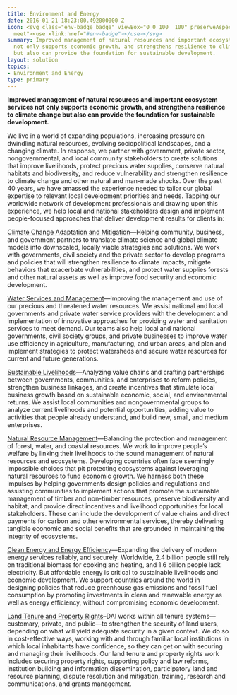 ```yaml
---
title: Environment and Energy
date: 2016-01-21 18:23:00.492000000 Z
icon: <svg class="env-badge badge" viewBox="0 0 100  100" preserveAspectRatio="xMinYMax
  meet"><use xlink:href="#env-badge"></use></svg>
summary: Improved management of natural resources and important ecosystem services
  not only supports economic growth, and strengthens resilience to climate change
  but also can provide the foundation for sustainable development.
layout: solution
topics:
- Environment and Energy
type: primary
---
```


**Improved management of natural resources and important ecosystem services not only supports economic growth, and strengthens resilience to climate change but also can provide the foundation for sustainable development.**


We live in a world of expanding populations, increasing pressure on dwindling natural resources, evolving sociopolitical landscapes, and a changing climate. In response, we partner with government, private sector, nongovernmental, and local community stakeholders to create solutions that improve livelihoods, protect precious water supplies, conserve natural habitats and biodiversity, and reduce vulnerability and strengthen resilience to climate change and other natural and man-made shocks. Over the past 40 years, we have amassed the experience needed to tailor our global expertise to relevant local development priorities and needs. Tapping our worldwide network of development professionals and drawing upon this experience, we help local and national stakeholders design and implement people-focused approaches that deliver development results for clients in:

[Climate Change Adaptation and Mitigation](/our-work/solutions/climate-change-adaptation-and-mitigation/)—Helping community, business, and government partners to translate climate science and global climate models into downscaled, locally viable strategies and solutions. We work with governments, civil society and the private sector to develop programs and policies that will strengthen resilience to climate impacts, mitigate behaviors that exacerbate vulnerabilities, and protect water supplies forests and other natural assets as well as improve food security and economic development.

[Water Services and Management](/our-work/solutions/water-services-and-resource-management/)—Improving the management and use of our precious and threatened water resources. We assist national and local governments and private water service providers with the development and implementation of innovative approaches for providing water and sanitation services to meet demand. Our teams also help local and national governments, civil society groups, and private businesses to improve water use efficiency in agriculture, manufacturing, and urban areas, and plan and implement strategies to protect watersheds and secure water resources for current and future generations.

[Sustainable Livelihoods](/our-work/solutions/sustainable-livelihoods/)—Analyzing value chains and crafting partnerships between governments, communities, and enterprises to reform policies, strengthen business linkages, and create incentives that stimulate local business growth based on sustainable economic, social, and environmental returns. We assist local communities and nongovernmental groups to analyze current livelihoods and potential opportunities, adding value to activities that people already understand, and build new, small, and medium enterprises.

[Natural Resource Management](/our-work/solutions/natural-resource-management/)—Balancing the protection and management of forest, water, and coastal resources. We work to improve people’s welfare by linking their livelihoods to the sound management of natural resources and ecosystems. Developing countries often face seemingly impossible choices that pit protecting ecosystems against leveraging natural resources to fund economic growth. We harness both these impulses by helping governments design policies and regulations and assisting communities to implement actions that promote the sustainable management of timber and non-timber resources, preserve biodiversity and habitat, and provide direct incentives and livelihood opportunities for local stakeholders. These can include the development of value chains and direct payments for carbon and other environmental services, thereby delivering tangible economic and social benefits that are grounded in maintaining the integrity of ecosystems.

[Clean Energy and Energy Efficiency](/our-work/solutions/clean-energy-and-energy-efficiency/)—Expanding the delivery of modern energy services reliably, and securely. Worldwide, 2.4 billion people still rely on traditional biomass for cooking and heating, and 1.6 billion people lack electricity. But affordable energy is critical to sustainable livelihoods and economic development. We support countries around the world in designing policies that reduce greenhouse gas emissions and fossil fuel consumption by promoting investments in clean and renewable energy as well as energy efficiency, without compromising economic development.

[Land Tenure and Property Rights](/our-work/solutions/land-tenure/)–DAI works within all tenure systems—customary, private, and public—to strengthen the security of land users, depending on what will yield adequate security in a given context. We do so in cost-effective ways, working with and through familiar local institutions in which local inhabitants have confidence, so they can get on with securing and managing their livelihoods. Our land tenure and property rights work includes securing property rights, supporting policy and law reforms, institution building and information dissemination, participatory land and resource planning, dispute resolution and mitigation, training, research and communications, and grants management.
